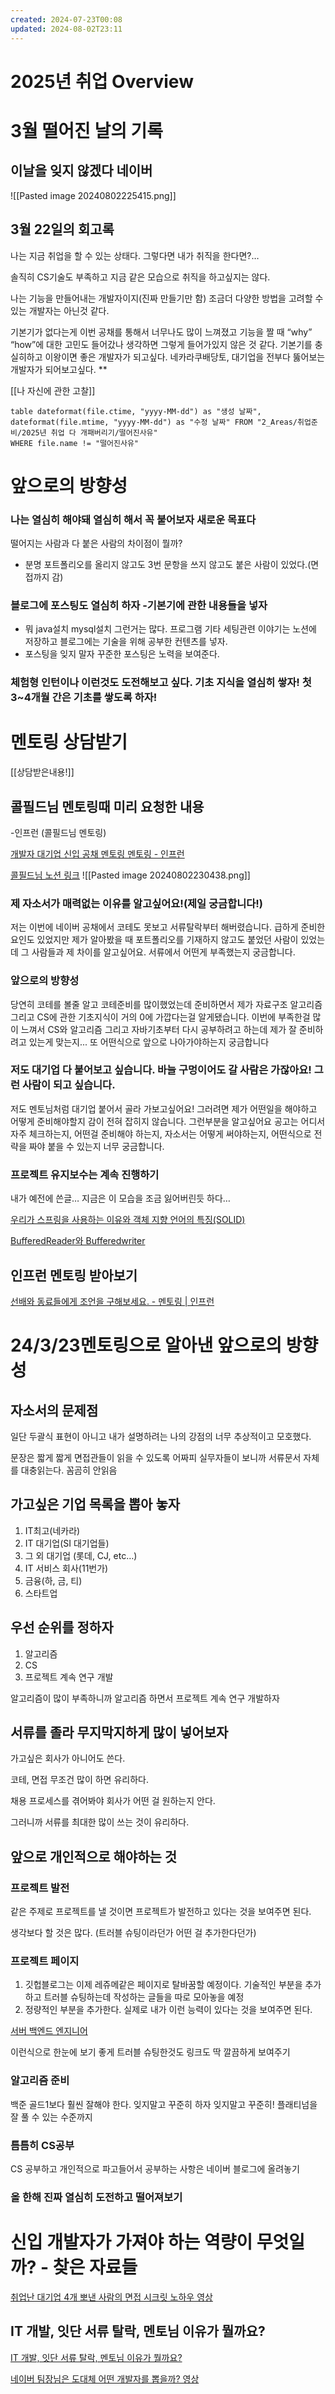 ```yaml
---
created: 2024-07-23T00:08
updated: 2024-08-02T23:11
---
```

# 2025년 취업 Overview
# 3월 떨어진 날의 기록

## 이날을 잊지 않겠다 네이버
![[Pasted image 20240802225415.png]]
## 3월 22일의 회고록

나는 지금 취업을 할 수 있는 상태다. 그렇다면 내가 취직을 한다면?…

솔직히 CS기술도 부족하고 지금 같은 모습으로 취직을 하고싶지는 않다.

나는 기능을 만들어내는 개발자이지(진짜 만들기만 함) 조금더 다양한 방법을 고려할 수 있는 개발자는 아닌것 같다.

기본기가 없다는게 이번 공채를 통해서 너무나도 많이 느껴졌고 기능을 짤 때 “why” “how”에 대한 고민도 들어갔나 생각하면 그렇게 들어가있지 않은 것 같다. 기본기를 충실히하고 이왕이면 좋은 개발자가 되고싶다. 네카라쿠배당토, 대기업을 전부다 뚫어보는 개발자가 되어보고싶다. **

[[나 자신에 관한 고찰]]


```dataview 
table dateformat(file.ctime, "yyyy-MM-dd") as "생성 날짜", dateformat(file.mtime, "yyyy-MM-dd") as "수정 날짜" FROM "2_Areas/취업준비/2025년 취업 다 개패버리기/떨어진사유"
WHERE file.name != "떨어진사유"
```

# 앞으로의 방향성

### 나는 열심히 해야돼 열심히 해서 꼭 붙어보자 새로운 목표다

떨어지는 사람과 다 붙은 사람의 차이점이 뭘까?

- 분명 포트폴리오를 올리지 않고도 3번 문항을 쓰지 않고도 붙은 사람이 있었다.(면접까지 감)

### 블로그에 포스팅도 열심히 하자 -기본기에 관한 내용들을 넣자

- 뭐 java설치 mysql설치 그런거는 많다. 프로그램 기타 세팅관련 이야기는 노션에 저장하고 블로그에는 기술을 위해 공부한 컨텐츠를 넣자.
- 포스팅을 잊지 말자 꾸준한 포스팅은 노력을 보여준다.

### 체험형 인턴이나 이런것도 도전해보고 싶다. 기초 지식을 열심히 쌓자! 첫 3~4개월 간은 기초를 쌓도록 하자!

# 멘토링 상담받기
[[상담받은내용!]]

## 콜필드님 멘토링때 미리 요청한 내용

-인프런 (콜필드님 멘토링)

[개발자 대기업 신입 공채 멘토링 멘토링 - 인프런](https://inf.run/JZdd)

[콜필드님 노션 링크]([https://seung-00.notion.site/e953ae36b8da413d831f4a1f79a5706a](https://seung-00.notion.site/e953ae36b8da413d831f4a1f79a5706a))
![[Pasted image 20240802230438.png]]
### 제 자소서가 매력없는 이유를 알고싶어요!(제일 궁금합니다!)

저는 이번에 네이버 공채에서 코테도 못보고 서류탈락부터 해버렸습니다. 급하게 준비한 요인도 있었지만 제가 알아봤을 때 포트폴리오를 기재하지 않고도 붙었던 사람이 있었는데 그 사람들과 제 차이를 알고싶어요. 서류에서 어떤게 부족했는지 궁금합니다.

### 앞으로의 방향성

당연히 코테를 볼줄 알고 코테준비를 많이했었는데 준비하면서 제가 자료구조 알고리즘 그리고 CS에 관한 기초지식이 거의 0에 가깝다는걸 알게됐습니다. 이번에 부족한걸 많이 느껴서 CS와 알고리즘 그리고 자바기초부터 다시 공부하려고 하는데 제가 잘 준비하려고 있는게 맞는지... 또 어떤식으로 앞으로 나아가야하는지 궁금합니다

### 저도 대기업 다 붙어보고 싶습니다. 바늘 구멍이어도 갈 사람은 가잖아요! 그런 사람이 되고 싶습니다.

저도 멘토님처럼 대기업 붙어서 골라 가보고싶어요! 그러려면 제가 어떤일을 해야하고 어떻게 준비해야할지 감이 전혀 잡히지 않습니다. 그런부분을 알고싶어요 공고는 어디서 자주 체크하는지, 어떤걸 준비해야 하는지, 자소서는 어떻게 써야하는지, 어떤식으로 전략을 짜야 붙을 수 있는지 너무 궁금합니다.

### 프로젝트 유지보수는 계속 진행하기

내가 예전에 쓴글… 지금은 이 모습을 조금 잃어버린듯 하다…

[우리가 스프링을 사용하는 이유와 객체 지향 언어의 특징(SOLID)](https://blog.naver.com/edsolarrcnt5/222886746142)

[BufferedReader와 Bufferedwriter](https://blog.naver.com/edsolarrcnt5/222509463853)

## 인프런 멘토링 받아보기

[선배와 동료들에게 조언을 구해보세요. - 멘토링 | 인프런](https://inf.run/nFYxh)

# 24/3/23멘토링으로 알아낸 앞으로의 방향성
## 자소서의 문제점

일단 두괄식 표현이 아니고 내가 설명하려는 나의 강점의 너무 추상적이고 모호했다.

문장은 짧게 짧게 면접관들이 읽을 수 있도록 어짜피 실무자들이 보니까 서류문서 자체를 대충읽는다. 꼼곰히 안읽음

## 가고싶은 기업 목록을 뽑아 놓자

1. IT최고(네카라)
2. IT 대기업(SI 대기업들)
3. 그 외 대기업 (롯데, CJ, etc…)
4. IT 서비스 회사(11번가)
5. 금융(하, 금, 티)
6. 스타트업

## 우선 순위를 정하자

1. 알고리즘
2. CS
3. 프로젝트 계속 연구 개발

알고리즘이 많이 부족하니까 알고리즘 하면서 프로젝트 계속 연구 개발하자

## 서류를 졸라 무지막지하게 많이 넣어보자

가고싶은 회사가 아니어도 쓴다.

코테, 면접 무조건 많이 하면 유리하다.

채용 프로세스를 겪어봐야 회사가 어떤 걸 원하는지 안다.

그러니까 서류를 최대한 많이 쓰는 것이 유리하다.

## 앞으로 개인적으로 해야하는 것

### 프로젝트 발전

같은 주제로 프로젝트를 낼 것이면 프로젝트가 발전하고 있다는 것을 보여주면 된다.

생각보다 할 것은 많다. (트러블 슈팅이라던가 어떤 걸 추가한다던가)

### 프로젝트 페이지

1. 깃헙블로그는 이제 레쥬메같은 페이지로 탈바꿈할 예정이다. 기술적인 부분을 추가하고 트러블 슈팅하는데 작성하는 글들을 따로 모아놓을 예정
2. 정량적인 부분을 추가한다. 실제로 내가 이런 능력이 있다는 것을 보여주면 된다.

[서버 백엔드 엔지니어](https://jojoldu.github.io/)

이런식으로 한눈에 보기 좋게 트러블 슈팅한것도 링크도 딱 깔끔하게 보여주기

### 알고리즘 준비

백준 골드1보다 훨씬 잘해야 한다. 잊지말고 꾸준히 하자 잊지말고 꾸준히! 플래티넘을 잘 풀 수 있는 수준까지

### 틈틈히 CS공부

CS 공부하고 개인적으로 파고들어서 공부하는 사항은 네이버 블로그에 올려놓기

### 올 한해 진짜 열심히 도전하고 떨어져보기

# 신입 개발자가 가져야 하는 역량이 무엇일까? - 찾은 자료들

[취업난 대기업 4개 뽀낸 사람의 면접 시크릿 노하우 영상](https://www.youtube.com/watch?v=OxaoHLxbQB0)

## **IT 개발, 잇단 서류 탈락, 멘토님 이유가 뭘까요?**

[IT 개발, 잇단 서류 탈락, 멘토님 이유가 뭘까요?](https://www.itdaa.net/open_mentorings/3217)

[네이버 팀장님은 도대체 어떤 개발자를 뽑을까? 영상](https://www.youtube.com/watch?v=3aokY48UZkk)


